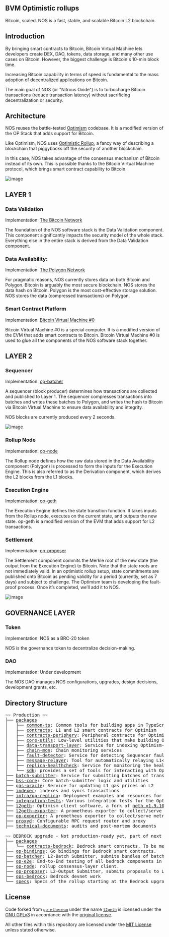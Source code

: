 ## BVM Optimistic rollups
Bitcoin, scaled. NOS is a fast, stable, and scalable Bitcoin L2 blockchain.

## Introduction
By bringing smart contracts to Bitcoin, Bitcoin Virtual Machine lets developers create DEX, DAO, tokens, data storage, and many other use cases on Bitcoin. However, the biggest challenge is Bitcoin's 10-min block time.

Increasing Bitcoin capability in terms of speed is fundamental to the mass adoption of decentralized applications on Bitcoin. 

The main goal of NOS (or "Nitrous Oxide") is to turbocharge Bitcoin transactions (reduce transaction latency) without sacrificing decentralization or security.

## Architecture

NOS reuses the battle-tested [Optimism](https://www.optimism.io/) codebase. It is a modified version of the OP Stack that adds support for Bitcoin.

Like Optimism, NOS uses [Optimistic Rollup](https://ethereum.org/en/developers/docs/scaling/optimistic-rollups/), a fancy way of describing a blockchain that piggybacks off the security of another blockchain. 

In this case, NOS takes advantage of the consensus mechanism of Bitcoin instead of its own. This is possible thanks to the Bitcoin Virtual Machine protocol, which brings smart contract capability to Bitcoin.


![image](https://github.com/user-attachments/assets/8163d702-8037-432f-a297-b02fddd53390)


## LAYER 1

### Data Validation

Implementation: [The Bitcoin Network](https://bitcoin.org/)

The foundation of the NOS software stack is the Data Validation component. This component significantly impacts the security model of the whole stack. Everything else in the entire stack is derived from the Data Validation component.

### Data Availability: 

Implementation: [The Polygon Network](https://polygon.technology/)

For pragmatic reasons, NOS currently stores data on both Bitcoin and Polygon. Bitcoin is arguably the most secure blockchain. NOS stores the data hash on Bitcoin. Polygon is the most cost-effective storage solution. NOS stores the data (compressed transactions) on Polygon.

### Smart Contract Platform

Implementation: [Bitcoin Virtual Machine #0](https://app.gitbook.com/o/DdijnhtYTqqFeSsljskY/s/4LrpKdKCJA4rekyqoMPj/bitcoin-chains/shards-wip/case-study-op_evm-shard/bitcoin-virtual-machine-0)

Bitcoin Virtual Machine #0 is a special computer. It is a modified version of the EVM that adds smart contracts to Bitcoin. Bitcoin Virtual Machine #0 is used to glue all the components of the NOS software stack together.


## LAYER 2
### Sequencer

Implementation: [op-batcher](https://github.com/TrustlessComputer/optimism-tc/tree/master/op-batcher)

A sequencer (block producer) determines how transactions are collected and published to Layer 1. The sequencer compresses transactions into batches and writes these batches to Polygon, and writes the hash to Bitcoin via Bitcoin Virtual Machine to ensure data availability and integrity.

NOS blocks are currently produced every 2 seconds.

![image](https://github.com/user-attachments/assets/29945761-9392-4ccb-9aea-1a6f482b8b47)

### Rollup Node

Implementation: [op-node](https://github.com/TrustlessComputer/optimism-tc/tree/master/op-node)

The Rollup node defines how the raw data stored in the Data Availability component (Polygon) is processed to form the inputs for the Execution Engine.
This is also referred to as the Derivation component, which derives the L2 blocks from the L1 blocks.

### Execution Engine

Implementation: [op-geth](https://github.com/TrustlessComputer/opgeth-tc)

The Execution Engine defines the state transition function. It takes inputs from the Rollup node, executes on the current state, and outputs the new state.
op-geth is a modified version of the EVM that adds support for L2 transactions.

### Settlement

Implementation: [op-proposer](https://github.com/TrustlessComputer/optimism-tc/tree/master/op-proposer)

The Settlement component commits the Merkle root of the new state (the output from the Execution Engine) to Bitcoin.
Note that the state roots are not immediately valid. In an optimistic rollup setup, state commitments are published onto Bitcoin as pending validity for a period (currently, set as 7 days) and subject to challenge.
The Optimism team is developing the fault-proof process. Once it’s completed, we’ll add it to NOS.

![image](https://github.com/user-attachments/assets/e2395749-82fa-43e2-bab2-5d0e8322eaa7)

## GOVERNANCE LAYER

### Token

Implementation: NOS as a BRC-20 token

NOS is the governance token to decentralize decision-making.

### DAO

Implementation: Under development

The NOS DAO manages NOS configurations, upgrades, design decisions, development grants, etc.

## Directory Structure

<pre>
~~ Production ~~
├── <a href="./packages">packages</a>
│   ├── <a href="./packages/common-ts">common-ts</a>: Common tools for building apps in TypeScript
│   ├── <a href="./packages/contracts">contracts</a>: L1 and L2 smart contracts for Optimism
│   ├── <a href="./packages/contracts-periphery">contracts-periphery</a>: Peripheral contracts for Optimism
│   ├── <a href="./packages/core-utils">core-utils</a>: Low-level utilities that make building Optimism easier
│   ├── <a href="./packages/data-transport-layer">data-transport-layer</a>: Service for indexing Optimism-related L1 data
│   ├── <a href="./packages/chain-mon">chain-mon</a>: Chain monitoring services
│   ├── <a href="./packages/fault-detector">fault-detector</a>: Service for detecting Sequencer faults
│   ├── <a href="./packages/message-relayer">message-relayer</a>: Tool for automatically relaying L1<>L2 messages in development
│   ├── <a href="./packages/replica-healthcheck">replica-healthcheck</a>: Service for monitoring the health of a replica node
│   └── <a href="./packages/sdk">sdk</a>: provides a set of tools for interacting with Optimism
├── <a href="./batch-submitter">batch-submitter</a>: Service for submitting batches of transactions and results to L1
├── <a href="./bss-core">bss-core</a>: Core batch-submitter logic and utilities
├── <a href="./gas-oracle">gas-oracle</a>: Service for updating L1 gas prices on L2
├── <a href="./indexer">indexer</a>: indexes and syncs transactions
├── <a href="./infra/op-replica">infra/op-replica</a>: Deployment examples and resources for running an Optimism replica
├── <a href="./integration-tests">integration-tests</a>: Various integration tests for the Optimism network
├── <a href="./l2geth">l2geth</a>: Optimism client software, a fork of <a href="https://github.com/ethereum/go-ethereum/tree/v1.9.10">geth v1.9.10</a>
├── <a href="./l2geth-exporter">l2geth-exporter</a>: A prometheus exporter to collect/serve metrics from an L2 geth node
├── <a href="./op-exporter">op-exporter</a>: A prometheus exporter to collect/serve metrics from an Optimism node
├── <a href="./proxyd">proxyd</a>: Configurable RPC request router and proxy
├── <a href="./technical-documents">technical-documents</a>: audits and post-mortem documents

~~ BEDROCK upgrade - Not production-ready yet, part of next major upgrade ~~
├── <a href="./packages">packages</a>
│   └── <a href="./packages/contracts-bedrock">contracts-bedrock</a>: Bedrock smart contracts. To be merged with ./packages/contracts.
├── <a href="./op-bindings">op-bindings</a>: Go bindings for Bedrock smart contracts.
├── <a href="./op-batcher">op-batcher</a>: L2-Batch Submitter, submits bundles of batches to L1
├── <a href="./op-e2e">op-e2e</a>: End-to-End testing of all bedrock components in Go
├── <a href="./op-node">op-node</a>: rollup consensus-layer client.
├── <a href="./op-proposer">op-proposer</a>: L2-Output Submitter, submits proposals to L1
├── <a href="./ops-bedrock">ops-bedrock</a>: Bedrock devnet work
└── <a href="./specs">specs</a>: Specs of the rollup starting at the Bedrock upgrade
</pre>


## License

Code forked from [`go-ethereum`](https://github.com/ethereum/go-ethereum) under the name [`l2geth`](https://github.com/ethereum-optimism/optimism/tree/master/l2geth) is licensed under the [GNU GPLv3](https://gist.github.com/kn9ts/cbe95340d29fc1aaeaa5dd5c059d2e60) in accordance with the [original license](https://github.com/ethereum/go-ethereum/blob/master/COPYING).

All other files within this repository are licensed under the [MIT License](https://github.com/ethereum-optimism/optimism/blob/master/LICENSE) unless stated otherwise.
